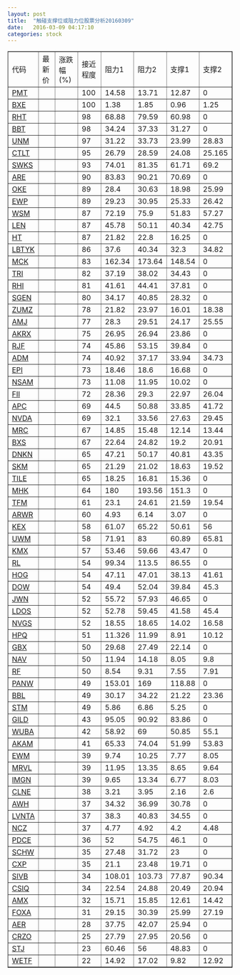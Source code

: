 ```yaml
---
layout: post
title:  "触碰支撑位或阻力位股票分析20160309"
date:   2016-03-09 04:17:10
categories: stock
---
```

<script type="text/javascript">
var stockList = []
stockList.push('gb_pmt');
stockList.push('gb_bxe');
stockList.push('gb_rht');
stockList.push('gb_bbt');
stockList.push('gb_unm');
stockList.push('gb_ctlt');
stockList.push('gb_swks');
stockList.push('gb_are');
stockList.push('gb_oke');
stockList.push('gb_ewp');
stockList.push('gb_wsm');
stockList.push('gb_len');
stockList.push('gb_ht');
stockList.push('gb_lbtyk');
stockList.push('gb_mck');
stockList.push('gb_tri');
stockList.push('gb_rhi');
stockList.push('gb_sgen');
stockList.push('gb_zumz');
stockList.push('gb_amj');
stockList.push('gb_akrx');
stockList.push('gb_rjf');
stockList.push('gb_adm');
stockList.push('gb_epi');
stockList.push('gb_nsam');
stockList.push('gb_fii');
stockList.push('gb_apc');
stockList.push('gb_nvda');
stockList.push('gb_mrc');
stockList.push('gb_bxs');
stockList.push('gb_dnkn');
stockList.push('gb_skm');
stockList.push('gb_tile');
stockList.push('gb_mhk');
stockList.push('gb_tfm');
stockList.push('gb_arwr');
stockList.push('gb_kex');
stockList.push('gb_uwm');
stockList.push('gb_kmx');
stockList.push('gb_rl');
stockList.push('gb_hog');
stockList.push('gb_dow');
stockList.push('gb_jwn');
stockList.push('gb_ldos');
stockList.push('gb_nvgs');
stockList.push('gb_hpq');
stockList.push('gb_gbx');
stockList.push('gb_nav');
stockList.push('gb_rf');
stockList.push('gb_panw');
stockList.push('gb_bbl');
stockList.push('gb_stm');
stockList.push('gb_gild');
stockList.push('gb_wuba');
stockList.push('gb_akam');
stockList.push('gb_ewm');
stockList.push('gb_mrvl');
stockList.push('gb_imgn');
stockList.push('gb_clne');
stockList.push('gb_awh');
stockList.push('gb_lvnta');
stockList.push('gb_ncz');
stockList.push('gb_pdce');
stockList.push('gb_schw');
stockList.push('gb_cxp');
stockList.push('gb_sivb');
stockList.push('gb_csiq');
stockList.push('gb_amx');
stockList.push('gb_foxa');
stockList.push('gb_aer');
stockList.push('gb_crzo');
stockList.push('gb_stj');
stockList.push('gb_wetf');
</script>
<table border="1">
 <tr>
 <td>代码</td>
 <td>最新价</td>
 <td>涨跌幅(%)</td>
 <td>接近程度</td>
 <td>阻力1</td>
 <td>阻力2</td>
 <td>支撑1</td>
 <td>支撑2</td>
</tr>
  <tr id="pmt" class="red">
  <td><a href="http://stock.finance.sina.com.cn/usstock/quotes/PMT.html" target="_blank">PMT</a></td><td></td><td></td><td>100</td><td>14.58</td><td>13.71</td><td>12.87</td><td>0</td></tr>
  <tr id="bxe" class="red">
  <td><a href="http://stock.finance.sina.com.cn/usstock/quotes/BXE.html" target="_blank">BXE</a></td><td></td><td></td><td>100</td><td>1.38</td><td>1.85</td><td>0.96</td><td>1.25</td></tr>
  <tr id="rht" class="red">
  <td><a href="http://stock.finance.sina.com.cn/usstock/quotes/RHT.html" target="_blank">RHT</a></td><td></td><td></td><td>98</td><td>68.88</td><td>79.59</td><td>60.98</td><td>0</td></tr>
  <tr id="bbt" class="red">
  <td><a href="http://stock.finance.sina.com.cn/usstock/quotes/BBT.html" target="_blank">BBT</a></td><td></td><td></td><td>98</td><td>34.24</td><td>37.33</td><td>31.27</td><td>0</td></tr>
  <tr id="unm" class="red">
  <td><a href="http://stock.finance.sina.com.cn/usstock/quotes/UNM.html" target="_blank">UNM</a></td><td></td><td></td><td>97</td><td>31.22</td><td>33.73</td><td>23.99</td><td>28.83</td></tr>
  <tr id="ctlt" class="green">
  <td><a href="http://stock.finance.sina.com.cn/usstock/quotes/CTLT.html" target="_blank">CTLT</a></td><td></td><td></td><td>95</td><td>26.79</td><td>28.59</td><td>24.08</td><td>25.165</td></tr>
  <tr id="swks" class="green">
  <td><a href="http://stock.finance.sina.com.cn/usstock/quotes/SWKS.html" target="_blank">SWKS</a></td><td></td><td></td><td>93</td><td>74.01</td><td>81.35</td><td>61.71</td><td>69.2</td></tr>
  <tr id="are" class="red">
  <td><a href="http://stock.finance.sina.com.cn/usstock/quotes/ARE.html" target="_blank">ARE</a></td><td></td><td></td><td>90</td><td>83.83</td><td>90.21</td><td>70.69</td><td>0</td></tr>
  <tr id="oke" class="green">
  <td><a href="http://stock.finance.sina.com.cn/usstock/quotes/OKE.html" target="_blank">OKE</a></td><td></td><td></td><td>89</td><td>28.4</td><td>30.63</td><td>18.98</td><td>25.99</td></tr>
  <tr id="ewp" class="green">
  <td><a href="http://stock.finance.sina.com.cn/usstock/quotes/EWP.html" target="_blank">EWP</a></td><td></td><td></td><td>89</td><td>29.23</td><td>30.95</td><td>25.33</td><td>26.42</td></tr>
  <tr id="wsm" class="green">
  <td><a href="http://stock.finance.sina.com.cn/usstock/quotes/WSM.html" target="_blank">WSM</a></td><td></td><td></td><td>87</td><td>72.19</td><td>75.9</td><td>51.83</td><td>57.27</td></tr>
  <tr id="len" class="red">
  <td><a href="http://stock.finance.sina.com.cn/usstock/quotes/LEN.html" target="_blank">LEN</a></td><td></td><td></td><td>87</td><td>45.78</td><td>50.11</td><td>40.34</td><td>42.75</td></tr>
  <tr id="ht" class="red">
  <td><a href="http://stock.finance.sina.com.cn/usstock/quotes/HT.html" target="_blank">HT</a></td><td></td><td></td><td>87</td><td>21.82</td><td>22.8</td><td>16.25</td><td>0</td></tr>
  <tr id="lbtyk" class="green">
  <td><a href="http://stock.finance.sina.com.cn/usstock/quotes/LBTYK.html" target="_blank">LBTYK</a></td><td></td><td></td><td>86</td><td>37.6</td><td>40.34</td><td>32.3</td><td>34.82</td></tr>
  <tr id="mck" class="red">
  <td><a href="http://stock.finance.sina.com.cn/usstock/quotes/MCK.html" target="_blank">MCK</a></td><td></td><td></td><td>83</td><td>162.34</td><td>173.64</td><td>148.54</td><td>0</td></tr>
  <tr id="tri" class="red">
  <td><a href="http://stock.finance.sina.com.cn/usstock/quotes/TRI.html" target="_blank">TRI</a></td><td></td><td></td><td>82</td><td>37.19</td><td>38.02</td><td>34.43</td><td>0</td></tr>
  <tr id="rhi" class="red">
  <td><a href="http://stock.finance.sina.com.cn/usstock/quotes/RHI.html" target="_blank">RHI</a></td><td></td><td></td><td>81</td><td>41.61</td><td>44.41</td><td>37.81</td><td>0</td></tr>
  <tr id="sgen" class="red">
  <td><a href="http://stock.finance.sina.com.cn/usstock/quotes/SGEN.html" target="_blank">SGEN</a></td><td></td><td></td><td>80</td><td>34.17</td><td>40.85</td><td>28.32</td><td>0</td></tr>
  <tr id="zumz" class="red">
  <td><a href="http://stock.finance.sina.com.cn/usstock/quotes/ZUMZ.html" target="_blank">ZUMZ</a></td><td></td><td></td><td>78</td><td>21.82</td><td>23.97</td><td>16.01</td><td>18.38</td></tr>
  <tr id="amj" class="green">
  <td><a href="http://stock.finance.sina.com.cn/usstock/quotes/AMJ.html" target="_blank">AMJ</a></td><td></td><td></td><td>77</td><td>28.3</td><td>29.51</td><td>24.17</td><td>25.55</td></tr>
  <tr id="akrx" class="green">
  <td><a href="http://stock.finance.sina.com.cn/usstock/quotes/AKRX.html" target="_blank">AKRX</a></td><td></td><td></td><td>75</td><td>26.95</td><td>26.94</td><td>23.86</td><td>0</td></tr>
  <tr id="rjf" class="red">
  <td><a href="http://stock.finance.sina.com.cn/usstock/quotes/RJF.html" target="_blank">RJF</a></td><td></td><td></td><td>74</td><td>45.86</td><td>53.15</td><td>39.84</td><td>0</td></tr>
  <tr id="adm" class="red">
  <td><a href="http://stock.finance.sina.com.cn/usstock/quotes/ADM.html" target="_blank">ADM</a></td><td></td><td></td><td>74</td><td>40.92</td><td>37.17</td><td>33.94</td><td>34.73</td></tr>
  <tr id="epi" class="red">
  <td><a href="http://stock.finance.sina.com.cn/usstock/quotes/EPI.html" target="_blank">EPI</a></td><td></td><td></td><td>73</td><td>18.46</td><td>18.6</td><td>16.68</td><td>0</td></tr>
  <tr id="nsam" class="red">
  <td><a href="http://stock.finance.sina.com.cn/usstock/quotes/NSAM.html" target="_blank">NSAM</a></td><td></td><td></td><td>73</td><td>11.08</td><td>11.95</td><td>10.02</td><td>0</td></tr>
  <tr id="fii" class="red">
  <td><a href="http://stock.finance.sina.com.cn/usstock/quotes/FII.html" target="_blank">FII</a></td><td></td><td></td><td>72</td><td>28.36</td><td>29.3</td><td>22.97</td><td>26.04</td></tr>
  <tr id="apc" class="red">
  <td><a href="http://stock.finance.sina.com.cn/usstock/quotes/APC.html" target="_blank">APC</a></td><td></td><td></td><td>69</td><td>44.5</td><td>50.88</td><td>33.85</td><td>41.72</td></tr>
  <tr id="nvda" class="red">
  <td><a href="http://stock.finance.sina.com.cn/usstock/quotes/NVDA.html" target="_blank">NVDA</a></td><td></td><td></td><td>69</td><td>32.1</td><td>33.56</td><td>27.63</td><td>29.45</td></tr>
  <tr id="mrc" class="red">
  <td><a href="http://stock.finance.sina.com.cn/usstock/quotes/MRC.html" target="_blank">MRC</a></td><td></td><td></td><td>67</td><td>14.85</td><td>15.48</td><td>12.14</td><td>13.44</td></tr>
  <tr id="bxs" class="green">
  <td><a href="http://stock.finance.sina.com.cn/usstock/quotes/BXS.html" target="_blank">BXS</a></td><td></td><td></td><td>67</td><td>22.64</td><td>24.82</td><td>19.2</td><td>20.91</td></tr>
  <tr id="dnkn" class="red">
  <td><a href="http://stock.finance.sina.com.cn/usstock/quotes/DNKN.html" target="_blank">DNKN</a></td><td></td><td></td><td>65</td><td>47.21</td><td>50.17</td><td>40.81</td><td>43.35</td></tr>
  <tr id="skm" class="green">
  <td><a href="http://stock.finance.sina.com.cn/usstock/quotes/SKM.html" target="_blank">SKM</a></td><td></td><td></td><td>65</td><td>21.29</td><td>21.02</td><td>18.63</td><td>19.52</td></tr>
  <tr id="tile" class="red">
  <td><a href="http://stock.finance.sina.com.cn/usstock/quotes/TILE.html" target="_blank">TILE</a></td><td></td><td></td><td>65</td><td>18.25</td><td>16.81</td><td>15.36</td><td>0</td></tr>
  <tr id="mhk" class="red">
  <td><a href="http://stock.finance.sina.com.cn/usstock/quotes/MHK.html" target="_blank">MHK</a></td><td></td><td></td><td>64</td><td>180</td><td>193.56</td><td>151.3</td><td>0</td></tr>
  <tr id="tfm" class="red">
  <td><a href="http://stock.finance.sina.com.cn/usstock/quotes/TFM.html" target="_blank">TFM</a></td><td></td><td></td><td>61</td><td>23.1</td><td>24.61</td><td>21.59</td><td>19.54</td></tr>
  <tr id="arwr" class="red">
  <td><a href="http://stock.finance.sina.com.cn/usstock/quotes/ARWR.html" target="_blank">ARWR</a></td><td></td><td></td><td>60</td><td>4.93</td><td>6.14</td><td>3.07</td><td>0</td></tr>
  <tr id="kex" class="red">
  <td><a href="http://stock.finance.sina.com.cn/usstock/quotes/KEX.html" target="_blank">KEX</a></td><td></td><td></td><td>58</td><td>61.07</td><td>65.22</td><td>50.61</td><td>56</td></tr>
  <tr id="uwm" class="red">
  <td><a href="http://stock.finance.sina.com.cn/usstock/quotes/UWM.html" target="_blank">UWM</a></td><td></td><td></td><td>58</td><td>71.91</td><td>83</td><td>60.89</td><td>65.81</td></tr>
  <tr id="kmx" class="red">
  <td><a href="http://stock.finance.sina.com.cn/usstock/quotes/KMX.html" target="_blank">KMX</a></td><td></td><td></td><td>57</td><td>53.46</td><td>59.66</td><td>43.47</td><td>0</td></tr>
  <tr id="rl" class="red">
  <td><a href="http://stock.finance.sina.com.cn/usstock/quotes/RL.html" target="_blank">RL</a></td><td></td><td></td><td>54</td><td>99.34</td><td>113.5</td><td>86.55</td><td>0</td></tr>
  <tr id="hog" class="red">
  <td><a href="http://stock.finance.sina.com.cn/usstock/quotes/HOG.html" target="_blank">HOG</a></td><td></td><td></td><td>54</td><td>47.11</td><td>47.01</td><td>38.13</td><td>41.61</td></tr>
  <tr id="dow" class="red">
  <td><a href="http://stock.finance.sina.com.cn/usstock/quotes/DOW.html" target="_blank">DOW</a></td><td></td><td></td><td>54</td><td>49.4</td><td>52.04</td><td>39.84</td><td>45.3</td></tr>
  <tr id="jwn" class="red">
  <td><a href="http://stock.finance.sina.com.cn/usstock/quotes/JWN.html" target="_blank">JWN</a></td><td></td><td></td><td>52</td><td>55.72</td><td>57.93</td><td>46.65</td><td>0</td></tr>
  <tr id="ldos" class="green">
  <td><a href="http://stock.finance.sina.com.cn/usstock/quotes/LDOS.html" target="_blank">LDOS</a></td><td></td><td></td><td>52</td><td>52.78</td><td>59.45</td><td>41.58</td><td>45.4</td></tr>
  <tr id="nvgs" class="green">
  <td><a href="http://stock.finance.sina.com.cn/usstock/quotes/NVGS.html" target="_blank">NVGS</a></td><td></td><td></td><td>52</td><td>18.55</td><td>18.65</td><td>14.02</td><td>16.58</td></tr>
  <tr id="hpq" class="red">
  <td><a href="http://stock.finance.sina.com.cn/usstock/quotes/HPQ.html" target="_blank">HPQ</a></td><td></td><td></td><td>51</td><td>11.326</td><td>11.99</td><td>8.91</td><td>10.12</td></tr>
  <tr id="gbx" class="red">
  <td><a href="http://stock.finance.sina.com.cn/usstock/quotes/GBX.html" target="_blank">GBX</a></td><td></td><td></td><td>50</td><td>29.68</td><td>27.49</td><td>22.14</td><td>0</td></tr>
  <tr id="nav" class="green">
  <td><a href="http://stock.finance.sina.com.cn/usstock/quotes/NAV.html" target="_blank">NAV</a></td><td></td><td></td><td>50</td><td>11.94</td><td>14.18</td><td>8.05</td><td>9.8</td></tr>
  <tr id="rf" class="green">
  <td><a href="http://stock.finance.sina.com.cn/usstock/quotes/RF.html" target="_blank">RF</a></td><td></td><td></td><td>50</td><td>8.54</td><td>9.31</td><td>7.55</td><td>7.91</td></tr>
  <tr id="panw" class="red">
  <td><a href="http://stock.finance.sina.com.cn/usstock/quotes/PANW.html" target="_blank">PANW</a></td><td></td><td></td><td>49</td><td>153.01</td><td>169</td><td>118.88</td><td>0</td></tr>
  <tr id="bbl" class="green">
  <td><a href="http://stock.finance.sina.com.cn/usstock/quotes/BBL.html" target="_blank">BBL</a></td><td></td><td></td><td>49</td><td>30.17</td><td>34.22</td><td>21.22</td><td>23.36</td></tr>
  <tr id="stm" class="red">
  <td><a href="http://stock.finance.sina.com.cn/usstock/quotes/STM.html" target="_blank">STM</a></td><td></td><td></td><td>49</td><td>5.86</td><td>6.86</td><td>5.25</td><td>0</td></tr>
  <tr id="gild" class="red">
  <td><a href="http://stock.finance.sina.com.cn/usstock/quotes/GILD.html" target="_blank">GILD</a></td><td></td><td></td><td>43</td><td>95.05</td><td>90.92</td><td>83.86</td><td>0</td></tr>
  <tr id="wuba" class="green">
  <td><a href="http://stock.finance.sina.com.cn/usstock/quotes/WUBA.html" target="_blank">WUBA</a></td><td></td><td></td><td>42</td><td>58.92</td><td>69</td><td>50.85</td><td>55.1</td></tr>
  <tr id="akam" class="green">
  <td><a href="http://stock.finance.sina.com.cn/usstock/quotes/AKAM.html" target="_blank">AKAM</a></td><td></td><td></td><td>41</td><td>65.33</td><td>74.04</td><td>51.99</td><td>53.83</td></tr>
  <tr id="ewm" class="green">
  <td><a href="http://stock.finance.sina.com.cn/usstock/quotes/EWM.html" target="_blank">EWM</a></td><td></td><td></td><td>39</td><td>9.74</td><td>10.25</td><td>7.77</td><td>8.05</td></tr>
  <tr id="mrvl" class="green">
  <td><a href="http://stock.finance.sina.com.cn/usstock/quotes/MRVL.html" target="_blank">MRVL</a></td><td></td><td></td><td>39</td><td>11.95</td><td>13.35</td><td>8.65</td><td>9.64</td></tr>
  <tr id="imgn" class="red">
  <td><a href="http://stock.finance.sina.com.cn/usstock/quotes/IMGN.html" target="_blank">IMGN</a></td><td></td><td></td><td>39</td><td>9.65</td><td>13.34</td><td>6.77</td><td>8.03</td></tr>
  <tr id="clne" class="red">
  <td><a href="http://stock.finance.sina.com.cn/usstock/quotes/CLNE.html" target="_blank">CLNE</a></td><td></td><td></td><td>38</td><td>3.21</td><td>3.95</td><td>2.16</td><td>2.6</td></tr>
  <tr id="awh" class="red">
  <td><a href="http://stock.finance.sina.com.cn/usstock/quotes/AWH.html" target="_blank">AWH</a></td><td></td><td></td><td>37</td><td>34.32</td><td>36.99</td><td>30.78</td><td>0</td></tr>
  <tr id="lvnta" class="red">
  <td><a href="http://stock.finance.sina.com.cn/usstock/quotes/LVNTA.html" target="_blank">LVNTA</a></td><td></td><td></td><td>37</td><td>38.3</td><td>40.83</td><td>34.55</td><td>0</td></tr>
  <tr id="ncz" class="red">
  <td><a href="http://stock.finance.sina.com.cn/usstock/quotes/NCZ.html" target="_blank">NCZ</a></td><td></td><td></td><td>37</td><td>4.77</td><td>4.92</td><td>4.2</td><td>4.48</td></tr>
  <tr id="pdce" class="red">
  <td><a href="http://stock.finance.sina.com.cn/usstock/quotes/PDCE.html" target="_blank">PDCE</a></td><td></td><td></td><td>36</td><td>52</td><td>54.75</td><td>46.1</td><td>0</td></tr>
  <tr id="schw" class="red">
  <td><a href="http://stock.finance.sina.com.cn/usstock/quotes/SCHW.html" target="_blank">SCHW</a></td><td></td><td></td><td>35</td><td>27.48</td><td>31.72</td><td>23</td><td>0</td></tr>
  <tr id="cxp" class="red">
  <td><a href="http://stock.finance.sina.com.cn/usstock/quotes/CXP.html" target="_blank">CXP</a></td><td></td><td></td><td>35</td><td>21.1</td><td>23.48</td><td>19.71</td><td>0</td></tr>
  <tr id="sivb" class="red">
  <td><a href="http://stock.finance.sina.com.cn/usstock/quotes/SIVB.html" target="_blank">SIVB</a></td><td></td><td></td><td>34</td><td>108.01</td><td>103.73</td><td>77.87</td><td>90.34</td></tr>
  <tr id="csiq" class="red">
  <td><a href="http://stock.finance.sina.com.cn/usstock/quotes/CSIQ.html" target="_blank">CSIQ</a></td><td></td><td></td><td>34</td><td>22.54</td><td>24.88</td><td>20.49</td><td>20.94</td></tr>
  <tr id="amx" class="green">
  <td><a href="http://stock.finance.sina.com.cn/usstock/quotes/AMX.html" target="_blank">AMX</a></td><td></td><td></td><td>32</td><td>15.71</td><td>15.85</td><td>12.61</td><td>14.42</td></tr>
  <tr id="foxa" class="green">
  <td><a href="http://stock.finance.sina.com.cn/usstock/quotes/FOXA.html" target="_blank">FOXA</a></td><td></td><td></td><td>31</td><td>29.15</td><td>30.39</td><td>25.99</td><td>27.19</td></tr>
  <tr id="aer" class="red">
  <td><a href="http://stock.finance.sina.com.cn/usstock/quotes/AER.html" target="_blank">AER</a></td><td></td><td></td><td>28</td><td>37.75</td><td>42.07</td><td>25.94</td><td>0</td></tr>
  <tr id="crzo" class="red">
  <td><a href="http://stock.finance.sina.com.cn/usstock/quotes/CRZO.html" target="_blank">CRZO</a></td><td></td><td></td><td>25</td><td>27.79</td><td>27.95</td><td>20.56</td><td>0</td></tr>
  <tr id="stj" class="red">
  <td><a href="http://stock.finance.sina.com.cn/usstock/quotes/STJ.html" target="_blank">STJ</a></td><td></td><td></td><td>23</td><td>60.46</td><td>56</td><td>48.83</td><td>0</td></tr>
  <tr id="wetf" class="green">
  <td><a href="http://stock.finance.sina.com.cn/usstock/quotes/WETF.html" target="_blank">WETF</a></td><td></td><td></td><td>22</td><td>14.92</td><td>17.02</td><td>9.82</td><td>12.92</td></tr>
</table>
